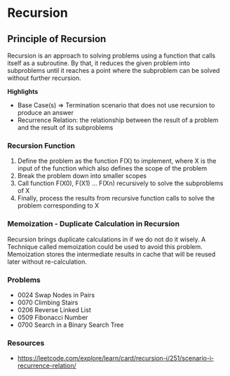 # Recursion 

## Principle of Recursion 
Recursion is an approach to solving problems using a function that calls itself as a subroutine. By that, it reduces the given problem into subproblems until it reaches a point where the subproblem can be solved without further recursion.

**Highlights**
- Base Case(s) => Termination scenario that does not use recursion to produce an answer
- Recurrence Relation: the relationship between the result of a problem and the result of its subproblems

### Recursion Function 
1. Define the problem as the function F(X) to implement, where X is the input of the function which also defines the scope of the problem 
2. Break the problem down into smaller scopes
3. Call function F(X0), F(X1) ... F(Xn) recursively to solve the subproblems of X
4. Finally, process the results from recursive function calls to solve the problem corresponding to X

### Memoization - Duplicate Calculation in Recursion 
Recursion brings duplicate calculations in if we do not do it wisely. A Technique called memoization could be used to avoid this problem. Memoization stores the intermediate results in cache that will be reused later without re-calculation.

### Problems 
- 0024 Swap Nodes in Pairs
- 0070 Climbing Stairs
- 0206 Reverse Linked List
- 0509 Fibonacci Number
- 0700 Search in a Binary Search Tree

### Resources 
- https://leetcode.com/explore/learn/card/recursion-i/251/scenario-i-recurrence-relation/
